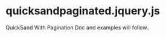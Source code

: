 quicksandpaginated.jquery.js
============================

QuickSand With Pagination
Doc and examples will follow..
